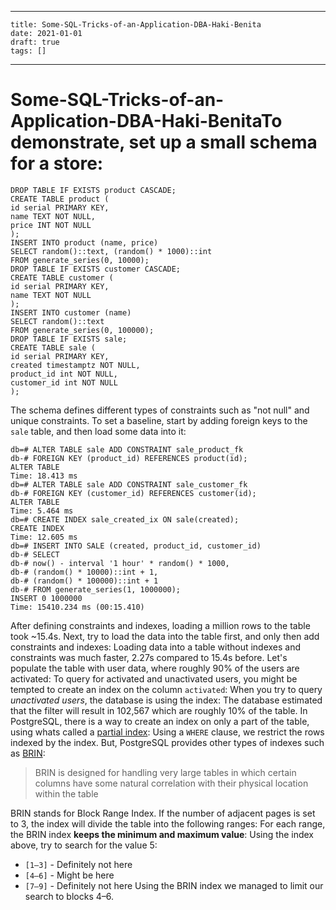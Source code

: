 
---
    title: Some-SQL-Tricks-of-an-Application-DBA-Haki-Benita
    date: 2021-01-01    
    draft: true
    tags: []
---
# Some-SQL-Tricks-of-an-Application-DBA-Haki-BenitaTo demonstrate, set up a small schema for a store:
```
DROP TABLE IF EXISTS product CASCADE;
CREATE TABLE product (
id serial PRIMARY KEY,
name TEXT NOT NULL,
price INT NOT NULL
);
INSERT INTO product (name, price)
SELECT random()::text, (random() * 1000)::int
FROM generate_series(0, 10000);
DROP TABLE IF EXISTS customer CASCADE;
CREATE TABLE customer (
id serial PRIMARY KEY,
name TEXT NOT NULL
);
INSERT INTO customer (name)
SELECT random()::text
FROM generate_series(0, 100000);
DROP TABLE IF EXISTS sale;
CREATE TABLE sale (
id serial PRIMARY KEY,
created timestamptz NOT NULL,
product_id int NOT NULL,
customer_id int NOT NULL
);
```
The schema defines different types of constraints such as "not null" and unique constraints.
To set a baseline, start by adding foreign keys to the `sale` table, and then load some data into it:
```
db=# ALTER TABLE sale ADD CONSTRAINT sale_product_fk
db-# FOREIGN KEY (product_id) REFERENCES product(id);
ALTER TABLE
Time: 18.413 ms
db=# ALTER TABLE sale ADD CONSTRAINT sale_customer_fk
db-# FOREIGN KEY (customer_id) REFERENCES customer(id);
ALTER TABLE
Time: 5.464 ms
db=# CREATE INDEX sale_created_ix ON sale(created);
CREATE INDEX
Time: 12.605 ms
db=# INSERT INTO SALE (created, product_id, customer_id)
db-# SELECT
db-# now() - interval '1 hour' * random() * 1000,
db-# (random() * 10000)::int + 1,
db-# (random() * 100000)::int + 1
db-# FROM generate_series(1, 1000000);
INSERT 0 1000000
Time: 15410.234 ms (00:15.410)
```
After defining constraints and indexes, loading a million rows to the table took ~15.4s.
Next, try to load the data into the table first, and only then add constraints and indexes:
Loading data into a table without indexes and constraints was much faster, 2.27s compared to 15.4s before.
Let's populate the table with user data, where roughly 90% of the users are activated:
To query for activated and unactivated users, you might be tempted to create an index on the column `activated`:
When you try to query *unactivated users*, the database is using the index:
The database estimated that the filter will result in 102,567 which are roughly 10% of the table.
In PostgreSQL, there is a way to create an index on only a part of the table, using whats called a [partial index](https://www.postgresql.org/docs/current/indexes-partial.html):
Using a `WHERE` clause, we restrict the rows indexed by the index.
But, PostgreSQL provides other types of indexes such as [BRIN](https://www.postgresql.org/docs/current/brin.html):
> BRIN is designed for handling very large tables in which certain columns have some natural correlation with their physical location within the table
>
BRIN stands for Block Range Index.
If the number of adjacent pages is set to 3, the index will divide the table into the following ranges:
For each range, the BRIN index **keeps the minimum and maximum value**:
Using the index above, try to search for the value 5:
- `[1–3]` - Definitely not here
- `[4–6]` - Might be here
- `[7–9]` - Definitely not here
Using the BRIN index we managed to limit our search to blocks 4–6.
